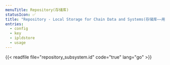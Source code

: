 ```yaml
---
menuTitle: Repository(存储库)
statusIcon: ✅
title: "Repository - Local Storage for Chain Data and Systems(存储库——用于链数据和系统的本地存储)"
entries:
  - config
  - key
  - ipldstore
  - usage
---
```


{{< readfile file="repository_subsystem.id" code="true" lang="go" >}}

